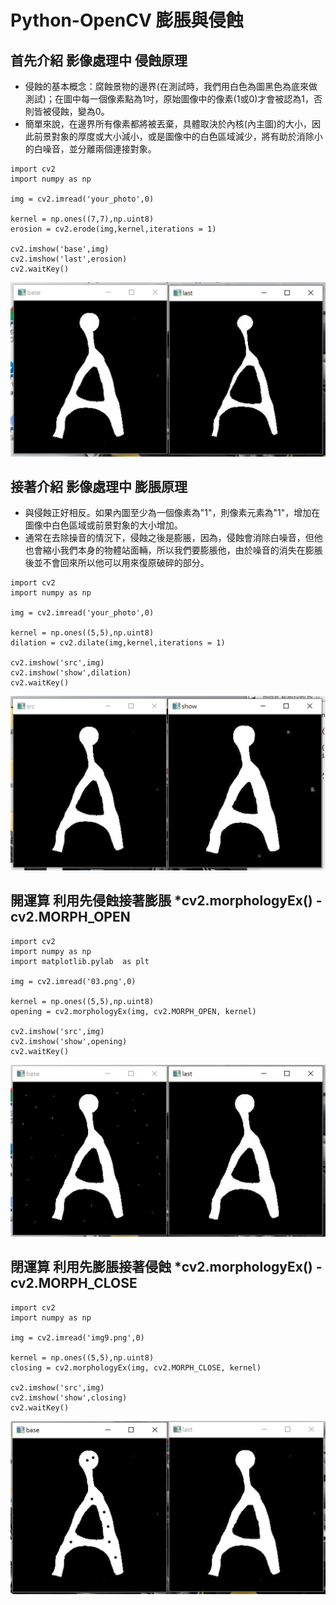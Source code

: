 # Python-OpenCV 膨脹與侵蝕
## 首先介紹 影像處理中 侵蝕原理
* 侵蝕的基本概念：腐蝕景物的邊界(在測試時，我們用白色為圖黑色為底來做測試)；在圖中每一個像素點為1吋，原始圖像中的像素(1或0)才會被認為1，否則皆被侵蝕，變為0。  
* 簡單來說，在邊界所有像素都將被丟棄，具體取決於內核(內主圖)的大小，因此前景對象的厚度或大小減小，或是圖像中的白色區域減少，將有助於消除小的白噪音，並分離兩個連接對象。
```
import cv2
import numpy as np

img = cv2.imread('your_photo',0)

kernel = np.ones((7,7),np.uint8)
erosion = cv2.erode(img,kernel,iterations = 1)

cv2.imshow('base',img)
cv2.imshow('last',erosion)
cv2.waitKey()
```
![](https://github.com/sheng19960125/Python--/blob/master/01.PNG)  
  
## 接著介紹 影像處理中 膨脹原理
* 與侵蝕正好相反。如果內圖至少為一個像素為"1"，則像素元素為"1"，增加在圖像中白色區域或前景對象的大小增加。  
* 通常在去除操音的情況下，侵蝕之後是膨脹，因為，侵蝕會消除白噪音，但他也會縮小我們本身的物體站面輛，所以我們要膨脹他，由於噪音的消失在膨脹後並不會回來所以他可以用來復原破碎的部分。
```
import cv2
import numpy as np

img = cv2.imread('your_photo',0)

kernel = np.ones((5,5),np.uint8)
dilation = cv2.dilate(img,kernel,iterations = 1)

cv2.imshow('src',img)
cv2.imshow('show',dilation)
cv2.waitKey()
```
![](https://github.com/sheng19960125/Python--/blob/master/02.PNG)  
  
## 開運算 利用先侵蝕接著膨脹 *cv2.morphologyEx() - cv2.MORPH_OPEN
```
import cv2
import numpy as np
import matplotlib.pylab  as plt

img = cv2.imread('03.png',0)

kernel = np.ones((5,5),np.uint8)
opening = cv2.morphologyEx(img, cv2.MORPH_OPEN, kernel)

cv2.imshow('src',img)
cv2.imshow('show',opening)
cv2.waitKey()
```
![](https://github.com/sheng19960125/Python--/blob/master/03.PNG)  
  
## 閉運算 利用先膨脹接著侵蝕 *cv2.morphologyEx() - cv2.MORPH_CLOSE
```
import cv2
import numpy as np

img = cv2.imread('img9.png',0)

kernel = np.ones((5,5),np.uint8)
closing = cv2.morphologyEx(img, cv2.MORPH_CLOSE, kernel)

cv2.imshow('src',img)
cv2.imshow('show',closing)
cv2.waitKey()
```
![](https://github.com/sheng19960125/Python--/blob/master/04.PNG)  
  
